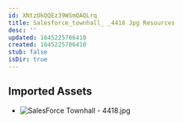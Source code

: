 ```yaml
---
id: XNtzOkQQEz39WSmQAQLrq
title: Salesforce_townhall_ _4418 Jpg Resources
desc: ''
updated: 1645225706410
created: 1645225706410
stub: false
isDir: true
---
```

## Imported Assets
- ![SalesForce Townhall - 4418.jpg](/assets/salesforce-townhall---4418.jpg)
